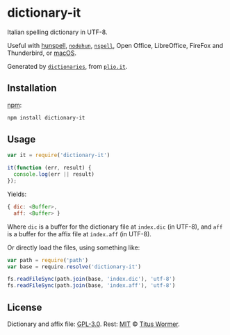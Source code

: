 # dictionary-it

Italian spelling dictionary in UTF-8.

Useful with [hunspell][], [`nodehun`][nodehun], [`nspell`][nspell],
Open Office, LibreOffice, FireFox and Thunderbird, or [macOS][].

Generated by [`dictionaries`][dictionaries], from
[`plio.it`][source].

## Installation

[npm][]:

```bash
npm install dictionary-it
```

## Usage

```js
var it = require('dictionary-it')

it(function (err, result) {
  console.log(err || result)
});
```

Yields:

```js
{ dic: <Buffer>,
  aff: <Buffer> }
```

Where `dic` is a buffer for the dictionary file at `index.dic` (in UTF-8), and
`aff` is a buffer for the affix file at `index.aff` (in UTF-8).

Or directly load the files, using something like:

```js
var path = require('path')
var base = require.resolve('dictionary-it')

fs.readFileSync(path.join(base, 'index.dic'), 'utf-8')
fs.readFileSync(path.join(base, 'index.aff'), 'utf-8')
```

## License

Dictionary and affix file: [GPL-3.0](https://github.com/wooorm/dictionaries/blob/master/dictionaries/it/license).
Rest: [MIT][] © [Titus Wormer][home].

[hunspell]: http://hunspell.github.io

[nodehun]: https://github.com/nathanjsweet/nodehun

[nspell]: https://github.com/wooorm/nspell

[macos]: https://github.com/wooorm/dictionaries#macos

[source]: http://www.plio.it

[npm]: https://docs.npmjs.com/cli/install

[dictionaries]: https://github.com/wooorm/dictionaries

[mit]: https://github.com/wooorm/dictionaries/blob/master/LICENSE

[home]: https://wooorm.com
